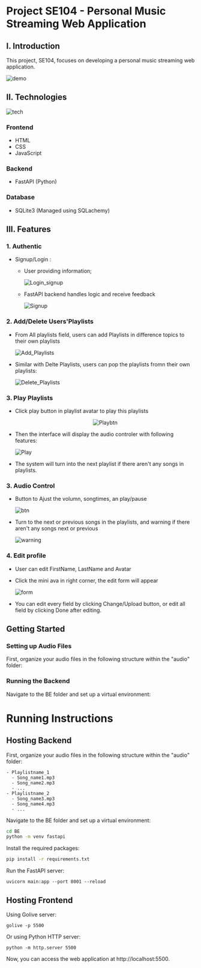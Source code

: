 # Project SE104 - Personal Music Streaming Web Application

## I. Introduction

This project, SE104, focuses on developing a personal music streaming web application.

![demo](img/demo.jpg)


## II. Technologies

![tech](img/tech.png)

### Frontend
- HTML
- CSS
- JavaScript

### Backend
- FastAPI (Python)

### Database
- SQLite3 (Managed using SQLachemy)


## III. Features
### 1. Authentic
- Signup/Login : 

  - User providing information; 

    ![Login_signup](img/login_signup.png)

  - FastAPI backend handles logic and receive feedback

    ![Signup](img/fail_success.png)

### 2. Add/Delete Users'Playlists
- From All playlists field, users can add Playlists in difference topics to their own playlists

  ![Add_Playlists](img/add.png)

- Similar with Delte Playlists, users can pop the playlists fromn their own playlists:

  ![Delete_Playlists](img/delete.png)

### 3. Play Playlists
- Click play button in playlist avatar to play this playlists
  <div style="text-align: center;">

  ![Playbtn](img/playbtn.png)

  </div>

- Then the interface will display the audio controler with following features:

  ![Play](img/play_playlist.png)

- The system will turn into the next playlist if there aren't any songs in playlists.

### 3. Audio Control
- Button to Ajust the volumn, songtimes, an play/pause

  ![btn](img/btn.png)

- Turn to the next or previous songs in the playlists, and warning if there aren't any songs next or previous

  ![warning](img/controler.png)

### 4. Edit profile
- User can edit FirstName, LastName and Avatar

- Click the mini ava in right corner, the edit form will appear

  ![form](img/profile.png)

- You can edit every field by clicking Change/Upload button, or edit all field by clicking Done after editing.

## Getting Started

### Setting up Audio Files

First, organize your audio files in the following structure within the "audio" folder:

### Running the Backend

Navigate to the BE folder and set up a virtual environment:

# Running Instructions

## Hosting Backend

First, organize your audio files in the following structure within the "audio" folder:
```
- Playlistname_1
  - Song_name1.mp3
  - Song_name2.mp3
  - ...
- Playlistname_2
  - Song_name3.mp3
  - Song_name4.mp3
  - ...
```
Navigate to the BE folder and set up a virtual environment:


```bash
cd BE
python -m venv fastapi
```

Install the required packages:

```bash
pip install -r requirements.txt
```

Run the FastAPI server:

```
uvicorn main:app --port 8001 --reload

```

## Hosting Frontend

Using Golive server:
```
golive -p 5500

```
Or using Python HTTP server:

```
python -m http.server 5500
```
Now, you can access the web application at http://localhost:5500.


